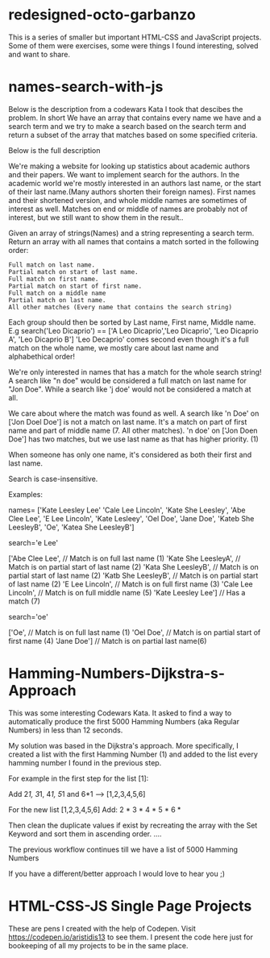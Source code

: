 # redesigned-octo-garbanzo
This is a series of smaller but important HTML-CSS and JavaScript projects. Some of them were exercises, some were things I found interesting, solved and want to share.


# names-search-with-js
Below is the description from a codewars Kata I took that descibes the problem. In short We have an array that contains every name we have and a search term and we try to make a search based on the search term and return a subset of the array that matches based on some specified criteria.

Below is the full description 

We're making a website for looking up statistics about academic authors and their papers. We want to implement search for the authors. In the academic world we're mostly interested in an authors last name, or the start of their last name.(Many authors shorten their foreign names). First names and their shortened version, and whole middle names are sometimes of interest as well. Matches on end or middle of names are probably not of interest, but we still want to show them in the result..

Given an array of strings(Names) and a string representing a search term. Return an array with all names that contains a match sorted in the following order:

    Full match on last name.
    Partial match on start of last name.
    Full match on first name.
    Partial match on start of first name.
    Full match on a middle name
    Partial match on last name.
    All other matches (Every name that contains the search string)

Each group should then be sorted by Last name, First name, Middle name.
E.g search('Leo Dicaprio') == ['A Leo Dicaprio','Leo Dicaprio', 'Leo Dicaprio A', 'Leo Dicaprio B']
'Leo Decaprio' comes second even though it's a full match on the whole name, we mostly care about last name and alphabethical order!

We're only interested in names that has a match for the whole search string! A search like "n doe" would be considered a full match on last name for "Jon Doe". While a search like 'j doe' would not be considered a match at all.

We care about where the match was found as well.
A search like 'n Doe' on ['Jon Doel Doe'] is not a match on last name. It's a match on part of first name and part of middle name (7. All other matches).
'n doe' on ['Jon Doen Doe'] has two matches, but we use last name as that has higher priority. (1)

When someone has only one name, it's considered as both their first and last name.

Search is case-insensitive.

Examples:

names= ['Kate Leesley Lee' 'Cale Lee Lincoln', 'Kate She Leesley', 'Abe Clee Lee', 'E Lee Lincoln', 'Kate Lesleey', 'Oel Doe', 'Jane Doe', 'Kateb She LeesleyB', 'Oe', 'Katea She LeesleyB']

search='e Lee'

['Abe Clee Lee', // Match is on full last name (1)
'Kate She LeesleyA', // Match is on partial start of last name (2)
'Kata She LeesleyB', // Match is on partial start of last name (2)
'Katb She LeesleyB', // Match is on partial start of last name (2)
'E Lee Lincoln', // Match is on full first name (3)
'Cale Lee Lincoln', // Match is on full middle name (5)
'Kate Leesley Lee'] // Has a match (7)

search='oe'

['Oe', // Match is on full last name (1)
'Oel Doe', // Match is on partial start of first name (4)
'Jane Doe'] // Match is on partial last name(6)


# Hamming-Numbers-Dijkstra-s-Approach

This was some interesting Codewars Kata.
It asked to find a way to automatically produce the first 5000 Hamming Numbers (aka Regular Numbers) in less than 12 seconds.

My solution was based in the Dijkstra's approach.
More specifically, I created a list with the first Hamming Number (1) and added to the list every hamming number I found in the previous step.

For example in the first step for the list [1]:

Add 2*1, 3*1, 4*1, 5*1 and 6*1 --> [1,2,3,4,5,6]

For the new list [1,2,3,4,5,6]
Add:
2 * <every new number you found in the previous step>
3 * <every new number you found in the previous step>
4 * <every new number you found in the previous step>
5 * <every new number you found in the previous step>
6 * <every new number you found in the previous step>

Then clean the duplicate values if exist by recreating the array with the Set Keyword and sort them in ascending order.
....
  
The previous workflow continues till we have a list of 5000 Hamming Numbers

If you have a different/better approach I would love to hear you ;)

# HTML-CSS-JS Single Page Projects
These are pens I created with the help of Codepen.
    Visit https://codepen.io/aristidis13 to see them.
I present the code here just for bookeeping of all my projects to be in the same place.
